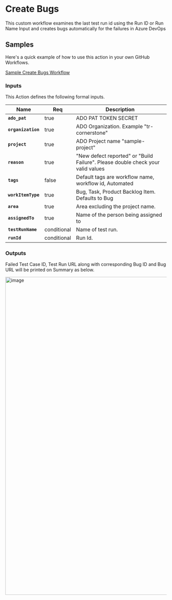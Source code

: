# Create Bugs

This custom workflow examines the last test run id using the Run ID or Run Name Input and creates bugs automatically for the failures in Azure DevOps


## Samples

Here's a quick example of how to use this action in your own GitHub Workflows.

[Sample Create Bugs Workflow](./github/create-bugs.yml)

### Inputs

This Action defines the following formal inputs.

| Name | Req | Description
|-|-|-|
| **`ado_pat`**  | true | ADO PAT TOKEN SECRET
| **`organization`**  | true | ADO Organization. Example "tr-cornerstone"
| **`project`**  | true | ADO Project name "sample-project"
| **`reason`**  | true | "New defect reported" or "Build Failure". Please double check your valid values
| **`tags`**  | false | Default tags are workflow name, workflow id, Automated
| **`workItemType`**  | true | Bug, Task, Product Backlog Item. Defaults to Bug
| **`area`**  | true | Area excluding the project name.
| **`assignedTo`**  | true | Name of the person being assigned to
| **`testRunName`**  | conditional | Name of test run.
| **`runId`**  | conditional | Run Id.


### Outputs

Failed Test Case ID, Test Run URL along with corresponding Bug ID and Bug URL will be printed on Summary as below.

<img width="993" alt="image" src="https://user-images.githubusercontent.com/86745613/215378111-2c8e179f-8a6a-432d-a6a5-61ee55a3504f.png">






